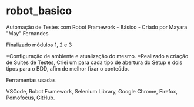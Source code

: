 # robot_basico
Automação de Testes com Robot Framework - Básico - Criado por Mayara "May" Fernandes

Finalizado módulos 1, 2 e 3

*Configuração de ambiente e atualização do mesmo.
*Realizado a criação de Suites de Testes, Criei um para cada tipo de abertura do Setup e dois tipos para o BDD, afim de melhor fixar o conteúdo.

Ferramentas usadas

VSCode,
Robot Framework,
Selenium Library,
Google Chrome,
Firefox,
Pomofocus,
GitHub.
